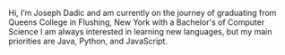 Hi, I’m Joseph Dadic and am currently on the journey of graduating from Queens College in Flushing, New York with a Bachelor's of Computer Science
I am always interested in learning new languages, but my main priorities are Java, Python, and JavaScript.


<!---
Joeydadic/Joeydadic is a ✨ special ✨ repository because its `README.md` (this file) appears on your GitHub profile.
You can click the Preview link to take a look at your changes.
--->
